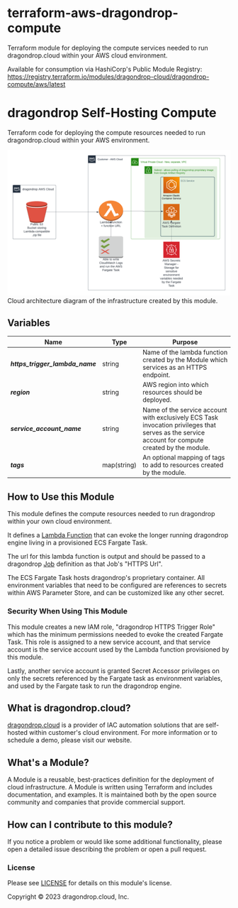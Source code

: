 # terraform-aws-dragondrop-compute
Terraform module for deploying the compute services needed to run dragondrop.cloud within your AWS cloud environment.

Available for consumption via HashiCorp's Public Module Registry: https://registry.terraform.io/modules/dragondrop-cloud/dragondrop-compute/aws/latest

# dragondrop Self-Hosting Compute
Terraform code for deploying the compute resources needed to run dragondrop.cloud within your AWS environment.

![AWS infrastructure diagram](./images/2023-03-05%20AWS%20Infrastructure%20Module.png)
Cloud architecture diagram of the infrastructure created by this module.

## Variables

| Name                            | Type        | Purpose                                                                                                                                           |
|---------------------------------|-------------|---------------------------------------------------------------------------------------------------------------------------------------------------|
| _**https_trigger_lambda_name**_ | string      | Name of the lambda function created by the Module which services as an HTTPS endpoint.                                                            |
| **_region_**                    | string      | AWS region into which resources should be deployed.                                                                                               |
| **_service_account_name_**      | string      | Name of the service account with exclusively ECS Task invocation privileges that serves as the service account for compute created by the module. |
| **_tags_**                      | map(string) | An optional mapping of tags to add to resources created by the module.                                                                            |


## How to Use this Module
This module defines the compute resources needed to run dragondrop within your own cloud environment.

It defines a [Lambda Function](https://github.com/dragondrop-cloud/ecs-fargate-http-trigger) that can
evoke the longer running dragondrop engine living in a provisioned ECS Fargate Task.

The url for this lambda function is output and should be passed to a dragondrop [Job](https://docs.dragondrop.cloud/product-docs/getting-started/creating-a-job)
definition as that Job's "HTTPS Url".

The ECS Fargate Task hosts dragondrop's proprietary container. All environment variables that need to be configured are references
to secrets within AWS Parameter Store, and can be customized like any other secret.

### Security When Using This Module
This module creates a new IAM role, "dragondrop HTTPS Trigger Role" which has the minimum permissions needed to evoke
the created Fargate Task. This role is assigned to a new service account, and that service account is the service account
used by the Lambda function provisioned by this module.

Lastly, another service account is granted Secret Accessor privileges on only the secrets referenced by the Fargate task as
environment variables, and used by the Fargate task to run the dragondrop engine.

## What is dragondrop.cloud?
[dragondrop.cloud](https://dragondrop.cloud) is a provider of IAC automation solutions that are self-hosted
within customer's cloud environment. For more information or to schedule a demo, please visit our website.

## What's a Module?
A Module is a reusable, best-practices definition for the deployment of cloud infrastructure.
A Module is written using Terraform and includes documentation, and examples.
It is maintained both by the open source community and companies that provide commercial support.

## How can I contribute to this module?
If you notice a problem or would like some additional functionality, please open a detailed issue describing
the problem or open a pull request.

### License
Please see [LICENSE](LICENSE) for details on this module's license.

Copyright © 2023 dragondrop.cloud, Inc.
